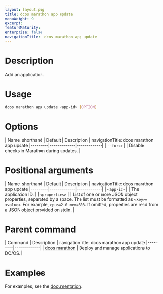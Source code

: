 ```yaml
---
layout: layout.pug
title: dcos marathon app update
menuWeight: 9
excerpt:
featureMaturity:
enterprise: false
navigationTitle:  dcos marathon app update
---
```


<!-- This source repo for this topic is https://github.com/dcos/dcos-docs -->


# Description
Add an application.

# Usage

```bash
dcos marathon app update <app-id> [OPTION]
```

# Options

| Name, shorthand | Default | Description |
navigationTitle:  dcos marathon app update
|---------|-------------|-------------|
| `--force`   |             | Disable checks in Marathon during updates. |

# Positional arguments

| Name, shorthand | Default | Description |
navigationTitle:  dcos marathon app update
|---------|-------------|-------------|
| `<app-id>`   |             |  The application ID. |
| `<properties>`   |             |  List of one or more JSON object properties, separated by a space. The list must be formatted as `<key>=<value>`. For example, `cpus=2.0 mem=308`. If omitted, properties are read from a JSON object provided on stdin. |


# Parent command

| Command | Description |
navigationTitle:  dcos marathon app update
|---------|-------------|
| [dcos marathon](/docs/1.10/cli/command-reference/dcos-marathon/) | Deploy and manage applications to DC/OS. |

# Examples

For examples, see the [documentation](/docs/1.10/deploying-services/update-user-service/).
